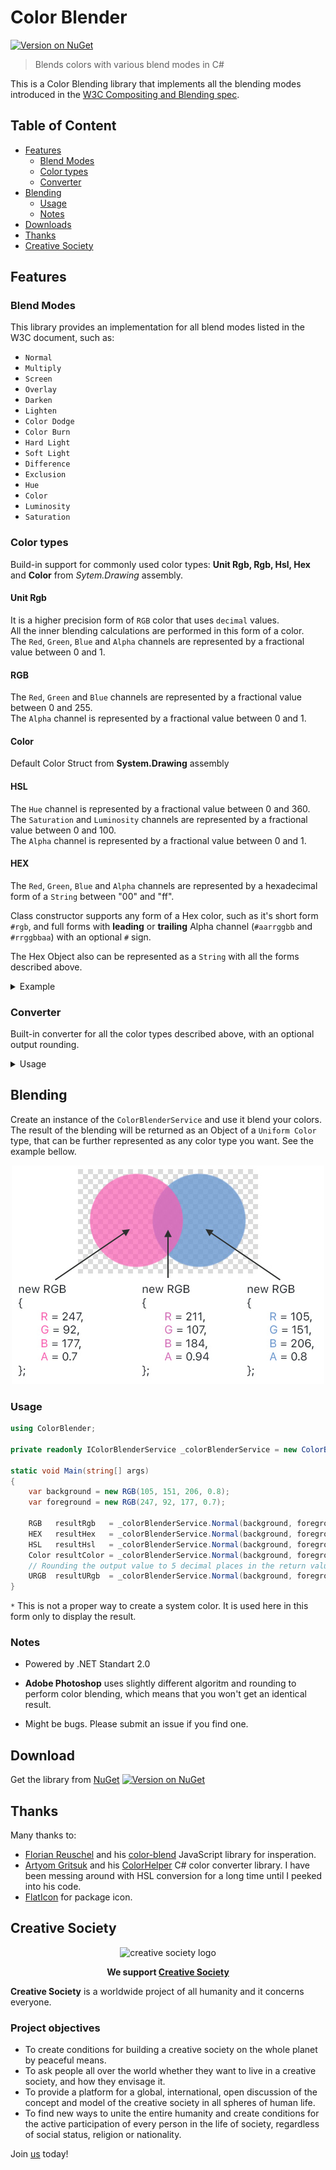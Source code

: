 # Color Blender

[![Version on NuGet](https://img.shields.io/nuget/v/E4rth.ColorBlender)](https://www.nuget.org/packages/E4rth.ColorBlender/)

>Blends colors with various blend modes in C#

This is a Color Blending library that implements all the blending modes introduced in the [W3C Compositing and Blending spec](https://www.w3.org/TR/compositing-1/).

## Table of Content

- [Features](#features)
   + [Blend Modes](#blend-modes)
   + [Color types](#color-types)
   + [Converter](#converter)
- [Blending](#blending)
   + [Usage](#usage)
   + [Notes](#notes)
- [Downloads](#downloads)
- [Thanks](#thanks)
- [Creative Society](#creative-society)

## Features
### Blend Modes
This library provides an implementation for all blend modes listed in the W3C document, such as:

* `Normal`
* `Multiply`
* `Screen`
* `Overlay`
* `Darken`
* `Lighten`
* `Color Dodge`
* `Color Burn` 
* `Hard Light`
* `Soft Light`
* `Difference`
* `Exclusion`
* `Hue`
* `Color`
* `Luminosity`
* `Saturation`

### Color types
 Build-in support for commonly used color types: **Unit Rgb, Rgb, Hsl, Hex** and **Color** from *Sytem.Drawing* assembly.

 #### Unit Rgb

 It is a higher precision form of `RGB` color that uses `decimal` values.</br>
 All the inner blending calculations are performed in this form of a color.</br>
 The `Red`, `Green`, `Blue` and `Alpha` channels are represented by a fractional value between 0 and 1.

 #### RGB

 The `Red`, `Green` and `Blue` channels are represented by a fractional value between 0 and 255.<br/>
 The `Alpha` channel is represented by a fractional value between 0 and 1.

 #### Color

 Default Color Struct from **System.Drawing** assembly

 #### HSL

 The `Hue` channel is represented by a fractional value between 0 and 360.<br/>
 The `Saturation` and `Luminosity` channels are represented by a fractional value between 0 and 100.<br/>
 The `Alpha` channel is represented by a fractional value between 0 and 1.

 #### HEX

 The `Red`, `Green`, `Blue` and `Alpha` channels are represented by a hexadecimal form of a `String` between "00" and "ff".

 Class constructor supports any form of a Hex color, such as it's short form `#rgb`, and full forms with <b>leading</b> or <b>trailing</b> Alpha channel (`#aarrggbb` and `#rrggbbaa`) with an optional `#` sign.

 The Hex Object also can be represented as a `String` with all the forms described above.

 <details>
  <summary>Example</summary>

   ```c#
   using ColorBlender;

   static void Main(string[] args)
   {
       var hex        = new HEX("#bbccdd");
       var anotherHex = new HEX("bbccdd");
       var ahex       = new HEX("#aabbccdd", EHEXFormat.AHEX);
       var hexa       = new HEX("#bbccddaa", EHEXFormat.HEXA);
       var shortHex   = new HEX("#abc");
       var userHex    = new HEX("bb", "cc", "dd", "aa");

       var resultHexAOpt   = hex.ToString(EHEXOutputFormat.HEXAOpt,   EHashSignFormat.Visible); // Result: "#bbccdd"
       var resultOptAHex   = hex.ToString(EHEXOutputFormat.OptAHEX,   EHashSignFormat.Hidden);  // Result: "bbccdd"
       var resultHexAConst = hex.ToString(EHEXOutputFormat.HEXAConst, EHashSignFormat.Visible); // Result: "#bbccddff"
       var resultConstAHex = hex.ToString(EHEXOutputFormat.ConstAHEX, EHashSignFormat.Hidden);  // Result: "ffbbccdd"
   }
   ```
   </details>

### Converter
 Built-in converter for all the color types described above, with an optional output rounding.

 <details>
 <summary>Usage</summary>

 ```c#
 using ColorBlender;

 private readonly IColorConverterService _colorConverterService = new ColorConverterService();

 static void Main(string[] args)
 {
    var rgb = new RGB(211, 107, 184, 0.94);

    // Conversion
    var resultRgb   = _colorConverterService.ToRgb(rgb);   // Result: new RGB(211, 107, 184, 0.94);
    var resultHex   = _colorConverterService.ToHex(rgb);   // Result: new HEX("d3", "6b", "b8", "ef")
    var resultHsl   = _colorConverterService.ToHsl(rgb);   // Result: new HSL(315, 54, 62, 0.94)
    var resultColor = _colorConverterService.ToColor(rgb); // Result: new Color(211, 107, 184, 240) *;

    // Conversion with rounding (Input Color, Rounding, Number of decimal places in the return value)
    var resultUrgb  = _colorConverterService.ToURgb(rgb, true, 5); // Result: new URGB(0.82645, 0.41961, 0.72157, 0.94);
 }
 ```

  `*` This is not a proper way to create a system color. It is used here in this form only to display the result.
 </details>

## Blending
Create an instance of the `ColorBlenderService` and use it blend your colors.<br/>
The result of the blending will be returned as an Object of a `Uniform Color` type, that can be further represented as any color type you want. See the example bellow.

 <div align="center">
 <img src="https://raw.githubusercontent.com/E4rth/ColorBlender/master/Art/Example.jpg" alt="Example"/>
 </div>

### Usage
```c#
using ColorBlender;

private readonly IColorBlenderService _colorBlenderService = new ColorBlenderService();

static void Main(string[] args)
{
    var background = new RGB(105, 151, 206, 0.8);
    var foreground = new RGB(247, 92, 177, 0.7);

    RGB   resultRgb   = _colorBlenderService.Normal(background, foreground).ToRgb();   // Result: new RGB(211, 107, 184, 0.94);
    HEX   resultHex   = _colorBlenderService.Normal(background, foreground).ToHex();   // Result: new HEX("d3", "6b", "b8", "ef");
    HSL   resultHsl   = _colorBlenderService.Normal(background, foreground).ToHsl();   // Result: new HSL(315, 54, 62, 0.94);
    Color resultColor = _colorBlenderService.Normal(background, foreground).ToColor(); // Result: new Color(211, 107, 184, 240) *;
    // Rounding the output value to 5 decimal places in the return value.
    URGB  resultURgb  = _colorBlenderService.Normal(background, foreground).ToUrgb(true, 5); // Result: new URGB(0.82645, 0.41986, 0.72315, 0.94);
}
```
 `*` This is not a proper way to create a system color. It is used here in this form only to display the result.

 ### Notes
 * Powered by .NET Standart 2.0

 * <b>Adobe Photoshop</b> uses slightly different algoritm and rounding to perform color blending, which means that you won't get an identical result.

 * Might be bugs. Please submit an issue if you find one.

## Download
Get the library from [NuGet](https://www.nuget.org/packages/E4rth.ColorBlender/) [![Version on NuGet](https://img.shields.io/nuget/v/E4rth.ColorBlender)](https://www.nuget.org/packages/E4rth.ColorBlender/)

## Thanks
Many thanks to:
 * [Florian Reuschel](https://github.com/loilo) and his [color-blend](https://github.com/loilo/color-blend) JavaScript library for insperation.
 * [Artyom Gritsuk](https://github.com/iamartyom) and his [ColorHelper](https://github.com/iamartyom/ColorHelper) C# color converter library. I have been messing around with HSL conversion for a long time until I peeked into his code.
 * [FlatIcon](https://www.flaticon.com/free-icon/rgb_1157899?term=color%20wheel&related_id=1157899) for package icon.

 ## Creative Society

 <div align="center">
 <img src="https://creativesociety.com/themes/tv/assets/images/cs-logos/allatra-ornament.jpg" alt="creative society logo" width="200"/>

 <b>We support [Creative Society](https://creativesociety.com/)</b>
 </div>

 <b>Creative Society</b> is a worldwide project of all humanity and it concerns everyone. 

 ### Project objectives
 * To create conditions for building a creative society on the whole planet by peaceful means.
 * To ask people all over the world whether they want to live in a creative society, and how they envisage it.
 * To provide a platform for a global, international, open discussion of the concept and model of the creative society in all spheres of human life.
 * To find new ways to unite the entire humanity and create conditions for the active participation of every person in the life of society, regardless of social status, religion or nationality.

 Join [us](https://creativesociety.com/) today!

